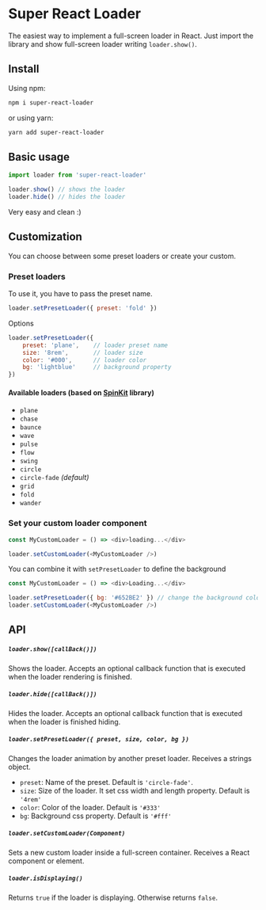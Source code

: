 # Super React Loader
The easiest way to implement a full-screen loader in React.
Just import the library and show full-screen loader writing `loader.show()`.

## Install
Using npm:
```bash
npm i super-react-loader
```
or using yarn:
```bash
yarn add super-react-loader
```

## Basic usage
```javascript
import loader from 'super-react-loader'

loader.show() // shows the loader
loader.hide() // hides the loader
```
Very easy and clean :)

## Customization
You can choose between some preset loaders or create your custom.

### Preset loaders
To use it, you have to pass the preset name.
```javascript
loader.setPresetLoader({ preset: 'fold' })
```
Options
```javascript
loader.setPresetLoader({
    preset: 'plane',    // loader preset name
    size: '8rem',       // loader size
    color: '#000',      // loader color
    bg: 'lightblue'     // background property
})
```
#### Available loaders (based on [SpinKit](https://github.com/tobiasahlin/SpinKit) library)
- `plane`
- `chase`
- `baunce`
- `wave`
- `pulse`
- `flow`
- `swing`
- `circle`
- `circle-fade` _(default)_
- `grid`
- `fold`
- `wander`

### Set your custom loader component
```javascript
const MyCustomLoader = () => <div>loading...</div>

loader.setCustomLoader(<MyCustomLoader />)
```

You can combine it with `setPresetLoader` to define the background
```javascript
const MyCustomLoader = () => <div>Loading...</div>

loader.setPresetLoader({ bg: '#652BE2' }) // change the background color
loader.setCustomLoader(<MyCustomLoader />)
```

## API
##### `loader.show([callBack()])`
Shows the loader.
Accepts an optional callback function that is executed when the loader rendering is finished.

##### `loader.hide([callBack()])`
Hides the loader.
Accepts an optional callback function that is executed when the loader is finished hiding.

##### `loader.setPresetLoader({ preset, size, color, bg })`
Changes the loader animation by another preset loader.
Receives a strings object.
- `preset`: Name of the preset. Default is `'circle-fade'`.
- `size`: Size of the loader. It set css width and length property. Default is `'4rem'`
- `color`: Color of the loader. Default is `'#333'`
- `bg`: Background css property. Default is `'#fff'`

##### `loader.setCustomLoader(Component)`
Sets a new custom loader inside a full-screen container.
Receives a React component or element.

##### `loader.isDisplaying()`
Returns `true` if the loader is displaying. Otherwise returns `false`.
